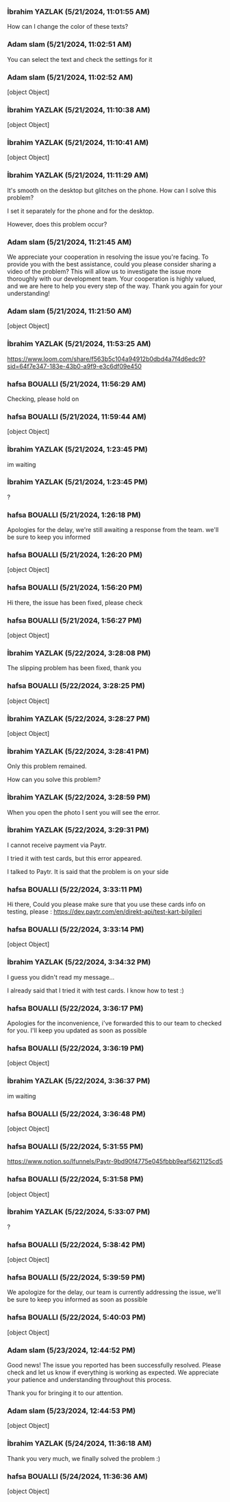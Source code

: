 ### İbrahim YAZLAK (5/21/2024, 11:01:55 AM)

How can I change the color of these texts?

### Adam slam (5/21/2024, 11:02:51 AM)

You can select the text and check the settings for it

### Adam slam (5/21/2024, 11:02:52 AM)

[object Object]

### İbrahim YAZLAK (5/21/2024, 11:10:38 AM)

[object Object]

### İbrahim YAZLAK (5/21/2024, 11:10:41 AM)

[object Object]

### İbrahim YAZLAK (5/21/2024, 11:11:29 AM)

It's smooth on the desktop but glitches on the phone. How can I solve this problem?

I set it separately for the phone and for the desktop.

However, does this problem occur?

### Adam slam (5/21/2024, 11:21:45 AM)

We appreciate your cooperation in resolving the issue you're facing. To provide you with the best assistance, could you please consider sharing a video of the problem? This will allow us to investigate the issue more thoroughly with our development team. Your cooperation is highly valued, and we are here to help you every step of the way. Thank you again for your understanding!

### Adam slam (5/21/2024, 11:21:50 AM)

[object Object]

### İbrahim YAZLAK (5/21/2024, 11:53:25 AM)

https://www.loom.com/share/f563b5c104a94912b0dbd4a7f4d6edc9?sid=64f7e347-183e-43b0-a9f9-e3c6df09e450

### hafsa BOUALLI (5/21/2024, 11:56:29 AM)

Checking, please hold on

### hafsa BOUALLI (5/21/2024, 11:59:44 AM)

[object Object]

### İbrahim YAZLAK (5/21/2024, 1:23:45 PM)

im waiting

### İbrahim YAZLAK (5/21/2024, 1:23:45 PM)

?

### hafsa BOUALLI (5/21/2024, 1:26:18 PM)

Apologies for the delay, we're still awaiting a response from the team. we'll be sure to keep you informed

### hafsa BOUALLI (5/21/2024, 1:26:20 PM)

[object Object]

### hafsa BOUALLI (5/21/2024, 1:56:20 PM)

Hi there, 
the issue has been fixed, please check

### hafsa BOUALLI (5/21/2024, 1:56:27 PM)

[object Object]

### İbrahim YAZLAK (5/22/2024, 3:28:08 PM)

The slipping problem has been fixed, thank you

### hafsa BOUALLI (5/22/2024, 3:28:25 PM)

[object Object]

### İbrahim YAZLAK (5/22/2024, 3:28:27 PM)

[object Object]

### İbrahim YAZLAK (5/22/2024, 3:28:41 PM)

Only this problem remained.

How can you solve this problem?

### İbrahim YAZLAK (5/22/2024, 3:28:59 PM)

When you open the photo I sent you will see the error.

### İbrahim YAZLAK (5/22/2024, 3:29:31 PM)

I cannot receive payment via Paytr.

I tried it with test cards, but this error appeared.

I talked to Paytr. It is said that the problem is on your side

### hafsa BOUALLI (5/22/2024, 3:33:11 PM)

Hi there, 
Could you please make sure that you use these cards info on testing, please : https://dev.paytr.com/en/direkt-api/test-kart-bilgileri

### hafsa BOUALLI (5/22/2024, 3:33:14 PM)

[object Object]

### İbrahim YAZLAK (5/22/2024, 3:34:32 PM)

I guess you didn't read my message...

I already said that I tried it with test cards. I know how to test :)

### hafsa BOUALLI (5/22/2024, 3:36:17 PM)

Apologies for the inconvenience, i've forwarded this to our team to checked for you. I'll keep you updated as soon as possible

### hafsa BOUALLI (5/22/2024, 3:36:19 PM)

[object Object]

### İbrahim YAZLAK (5/22/2024, 3:36:37 PM)

im waiting

### hafsa BOUALLI (5/22/2024, 3:36:48 PM)

[object Object]

### hafsa BOUALLI (5/22/2024, 5:31:55 PM)

https://www.notion.so/lfunnels/Paytr-9bd90f4775e045fbbb9eaf5621125cd5

### hafsa BOUALLI (5/22/2024, 5:31:58 PM)

[object Object]

### İbrahim YAZLAK (5/22/2024, 5:33:07 PM)

?

### hafsa BOUALLI (5/22/2024, 5:38:42 PM)

[object Object]

### hafsa BOUALLI (5/22/2024, 5:39:59 PM)

We apologize for the delay, our team is currently addressing the issue, we'll be sure to keep you informed as soon as possible

### hafsa BOUALLI (5/22/2024, 5:40:03 PM)

[object Object]

### Adam slam (5/23/2024, 12:44:52 PM)

Good news! The issue you reported has been successfully resolved. Please check and let us know if everything is working as expected. We appreciate your patience and understanding throughout this process.



Thank you for bringing it to our attention.

### Adam slam (5/23/2024, 12:44:53 PM)

[object Object]

### İbrahim YAZLAK (5/24/2024, 11:36:18 AM)

Thank you very much, we finally solved the problem :)

### hafsa BOUALLI (5/24/2024, 11:36:36 AM)

[object Object]
